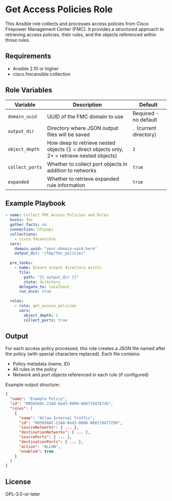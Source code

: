 # Get Access Policies Role

This Ansible role collects and processes access policies from Cisco Firepower Management Center (FMC). It provides a structured approach to retrieving access policies, their rules, and the objects referenced within those rules.

## Requirements

- Ansible 2.10 or higher
- cisco.fmcansible collection

## Role Variables

| Variable | Description | Default |
|----------|-------------|---------|
| `domain_uuid` | UUID of the FMC domain to use | Required - no default |
| `output_dir` | Directory where JSON output files will be saved | `.` (current directory) |
| `object_depth` | How deep to retrieve nested objects (1 = direct objects only, 2+ = retrieve nested objects) | `2` |
| `collect_ports` | Whether to collect port objects in addition to networks | `true` |
| `expanded` | Whether to retrieve expanded rule information | `true` |

## Example Playbook

```yaml
- name: Collect FMC Access Policies and Rules
  hosts: fmc
  gather_facts: no
  connection: httpapi
  collections:
    - cisco.fmcansible
  vars:
    domain_uuid: "your-domain-uuid-here"
    output_dir: "/tmp/fmc_policies"
    
  pre_tasks:
    - name: Ensure output directory exists
      file:
        path: "{{ output_dir }}"
        state: directory
      delegate_to: localhost
      run_once: true
      
  roles:
    - role: get_access_policies
      vars:
        object_depth: 2
        collect_ports: true
```

## Output

For each access policy processed, this role creates a JSON file named after the policy (with special characters replaced). Each file contains:

- Policy metadata (name, ID)
- All rules in the policy
- Network and port objects referenced in each rule (if configured)

Example output structure:
```json
{
  "name": "Example Policy",
  "id": "0050568C-21A8-0ed3-0000-068719476736",
  "rules": [
    {
      "name": "Allow Internal Traffic",
      "id": "0050568C-21A8-0ed3-0000-068719477299",
      "sourceNetworks": { ... },
      "destinationNetworks": { ... },
      "sourcePorts": { ... },
      "destinationPorts": { ... },
      "action": "ALLOW",
      "enabled": true
    }
  ]
}
```

## License

GPL-3.0-or-later
